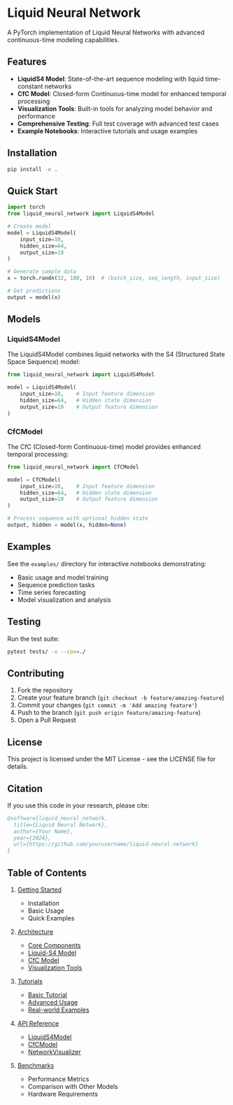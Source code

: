 # Liquid Neural Network

A PyTorch implementation of Liquid Neural Networks with advanced continuous-time modeling capabilities.

## Features

- **LiquidS4 Model**: State-of-the-art sequence modeling with liquid time-constant networks
- **CfC Model**: Closed-form Continuous-time model for enhanced temporal processing
- **Visualization Tools**: Built-in tools for analyzing model behavior and performance
- **Comprehensive Testing**: Full test coverage with advanced test cases
- **Example Notebooks**: Interactive tutorials and usage examples

## Installation

```bash
pip install -e .
```

## Quick Start

```python
import torch
from liquid_neural_network import LiquidS4Model

# Create model
model = LiquidS4Model(
    input_size=10,
    hidden_size=64,
    output_size=10
)

# Generate sample data
x = torch.randn(32, 100, 10)  # (batch_size, seq_length, input_size)

# Get predictions
output = model(x)
```

## Models

### LiquidS4Model

The LiquidS4Model combines liquid networks with the S4 (Structured State Space Sequence) model:

```python
from liquid_neural_network import LiquidS4Model

model = LiquidS4Model(
    input_size=10,    # Input feature dimension
    hidden_size=64,   # Hidden state dimension
    output_size=10    # Output feature dimension
)
```

### CfCModel

The CfC (Closed-form Continuous-time) model provides enhanced temporal processing:

```python
from liquid_neural_network import CfCModel

model = CfCModel(
    input_size=10,    # Input feature dimension
    hidden_size=64,   # Hidden state dimension
    output_size=10    # Output feature dimension
)

# Process sequence with optional hidden state
output, hidden = model(x, hidden=None)
```

## Examples

See the `examples/` directory for interactive notebooks demonstrating:
- Basic usage and model training
- Sequence prediction tasks
- Time series forecasting
- Model visualization and analysis

## Testing

Run the test suite:

```bash
pytest tests/ -v --cov=./
```

## Contributing

1. Fork the repository
2. Create your feature branch (`git checkout -b feature/amazing-feature`)
3. Commit your changes (`git commit -m 'Add amazing feature'`)
4. Push to the branch (`git push origin feature/amazing-feature`)
5. Open a Pull Request

## License

This project is licensed under the MIT License - see the LICENSE file for details.

## Citation

If you use this code in your research, please cite:

```bibtex
@software{liquid_neural_network,
  title={Liquid Neural Network},
  author={Your Name},
  year={2024},
  url={https://github.com/yourusername/liquid-neural-network}
}
```

## Table of Contents

1. [Getting Started](getting_started.md)
   - Installation
   - Basic Usage
   - Quick Examples

2. [Architecture](architecture/README.md)
   - [Core Components](architecture/core_components.md)
   - [Liquid-S4 Model](architecture/liquid_s4.md)
   - [CfC Model](architecture/cfc_model.md)
   - [Visualization Tools](architecture/visualization.md)

3. [Tutorials](tutorials/README.md)
   - [Basic Tutorial](tutorials/basic_tutorial.md)
   - [Advanced Usage](tutorials/advanced_usage.md)
   - [Real-world Examples](tutorials/real_world_examples.md)

4. [API Reference](api/README.md)
   - [LiquidS4Model](api/liquid_s4.md)
   - [CfCModel](api/cfc_model.md)
   - [NetworkVisualizer](api/visualization.md)

5. [Benchmarks](benchmarks/README.md)
   - Performance Metrics
   - Comparison with Other Models
   - Hardware Requirements
